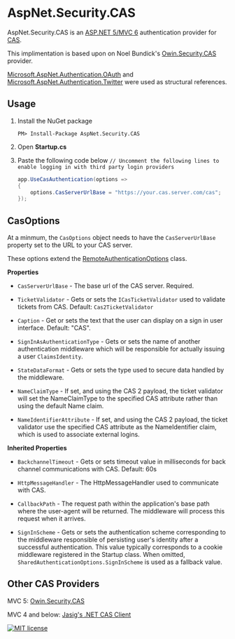 AspNet.Security.CAS
===================

AspNet.Security.CAS is an [ASP.NET 5/MVC 6](http://docs.asp.net/en/1.0.0-rc1/) authentication provider for [CAS](https://github.com/Jasig/cas).

This implimentation is based upon on Noel Bundick's [Owin.Security.CAS](https://github.com/noelbundick/Owin.Security.CAS) provider.

[Microsoft.AspNet.Authentication.OAuth](https://github.com/aspnet/Security/tree/dev/src/Microsoft.AspNet.Authentication.Twitter) and [Microsoft.AspNet.Authentication.Twitter](https://github.com/aspnet/Security/tree/dev/src/Microsoft.AspNet.Authentication.Twitter) were used as structural references.

## Usage

1. Install the NuGet package

    `PM> Install-Package AspNet.Security.CAS`

1. Open **Startup.cs**

1. Paste the following code below `// Uncomment the following lines to enable logging in with third party login providers`


    ```c#
    app.UseCasAuthentication(options =>
    {
        options.CasServerUrlBase = "https://your.cas.server.com/cas";
    });
    ```

## CasOptions

At a minmum, the `CasOptions` object needs to have the `CasServerUrlBase` property set to the URL to your CAS server.

These options extend the [RemoteAuthenticationOptions](https://github.com/aspnet/Security/blob/dev/src/Microsoft.AspNet.Authentication/RemoteAuthenticationOptions.cs) class.

**Properties**

* `CasServerUrlBase` - The base url of the CAS server.  Required.

* `TicketValidator` - Gets or sets the `ICasTicketValidator` used to validate tickets from CAS. Default: `Cas2TicketValidator`

* `Caption` - Get or sets the text that the user can display on a sign in user interface.  Default: "CAS".

* `SignInAsAuthenticationType` - Gets or sets the name of another authentication middleware which will be responsible for actually issuing a user `ClaimsIdentity`.

* `StateDataFormat` - Gets or sets the type used to secure data handled by the middleware.

* `NameClaimType` - If set, and using the CAS 2 payload, the ticket validator will set the NameClaimType to the specified CAS attribute rather than using the default Name claim.

* `NameIdentifierAttribute` - If set, and using the CAS 2 payload, the ticket validator use the specified CAS attribute as the NameIdentifier claim, which is used to associate external logins.

**Inherited Properties**

* `BackchannelTimeout` - Gets or sets timeout value in milliseconds for back channel communications with CAS.  Default: 60s

* `HttpMessageHandler` - The HttpMessageHandler used to communicate with CAS.  

* `CallbackPath` - The request path within the application's base path where the user-agent will be returned.  The middleware will process this request when it arrives.

* `SignInScheme` - Gets or sets the authentication scheme corresponding to the middleware responsible of persisting user's identity after a successful authentication.  This value typically corresponds to a cookie middleware registered in the Startup class.  When omitted, `SharedAuthenticationOptions.SignInScheme` is used as a fallback value.

## Other CAS Providers

MVC 5: [Owin.Security.CAS](https://github.com/noelbundick/Owin.Security.CAS)

MVC 4 and below: [Jasig's .NET CAS Client](https://github.com/Jasig/dotnet-cas-client)


[![MIT license](https://img.shields.io/badge/license-MIT-blue.svg)](https://github.com/IUCrimson/AspNet.Security.CAS/blob/master/LICENSE.md)